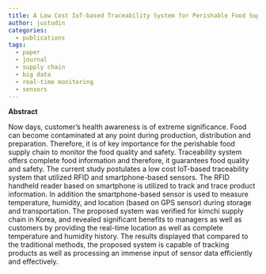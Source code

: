 ```yaml
---
title: A Low Cost IoT-based Traceability System for Perishable Food Supply Chain
author: justudin
categories:
  - publications
tags:
  - paper
  - journal
  - supply chain
  - big data
  - real-time monitoring
  - sensors
---
```

**Abstract**

Now days, customer’s health awareness is of extreme significance. Food can become contaminated at any point during production, distribution and preparation. Therefore, it is of key importance for the perishable food supply chain to monitor the food quality and safety. Traceability system offers complete food information and therefore, it guarantees food quality and safety. The current study postulates a low cost IoT-based traceability system that utilized RFID and smartphone-based sensors. The RFID handheld reader based on smartphone is utilized to track and trace product information. In addition the smartphone-based sensor is used to measure temperature, humidity, and location (based on GPS sensor) during storage and transportation. The proposed system was verified for kimchi supply chain in Korea, and revealed significant benefits to managers as well as customers by providing the real-time location as well as complete temperature and humidity history. The results displayed that compared to the traditional methods, the proposed system is capable of tracking products as well as processing an immense input of sensor data efficiently and effectively.


